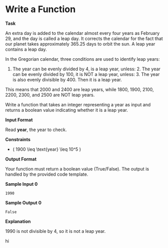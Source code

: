 # Write a Function

**Task**

An extra day is added to the calendar almost every four years as February 29, and the day is called a leap day. It corrects the calendar for the fact that our planet takes approximately 365.25 days to orbit the sun. A leap year contains a leap day.

In the Gregorian calendar, three conditions are used to identify leap years:
1. The year can be evenly divided by 4, is a leap year, unless:
   2. The year can be evenly divided by 100, it is NOT a leap year, unless:
      3. The year is also evenly divisible by 400. Then it is a leap year.

This means that 2000 and 2400 are leap years, while 1800, 1900, 2100, 2200, 2300, and 2500 are NOT leap years.

Write a function that takes an integer representing a year as input and returns a boolean value indicating whether it is a leap year.

**Input Format**

Read **year**, the year to check.

**Constraints**

- \( 1900 \leq \text{year} \leq 10^5 \)

**Output Format**

Your function must return a boolean value (True/False). The output is handled by the provided code template.

**Sample Input 0**
```
1990
```

**Sample Output 0**
```
False
```

**Explanation**

1990 is not divisible by 4, so it is not a leap year.


hi

